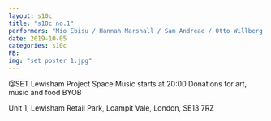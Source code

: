 ```yaml
---
layout: s10c
title: "s10c no.1"
performers: "Mio Ebisu / Hannah Marshall / Sam Andreae / Otto Willberg / Laurie Tomkins / Suzie Whaites / Cath Roberts / Charlotte Keeffe"
date: 2019-10-05
categories: s10c
FB: 
img: "set poster 1.jpg"
---
```


@SET Lewisham Project Space
Music starts at 20:00
Donations for art, music and food
BYOB

Unit 1, Lewisham Retail Park, Loampit Vale, London, SE13 7RZ